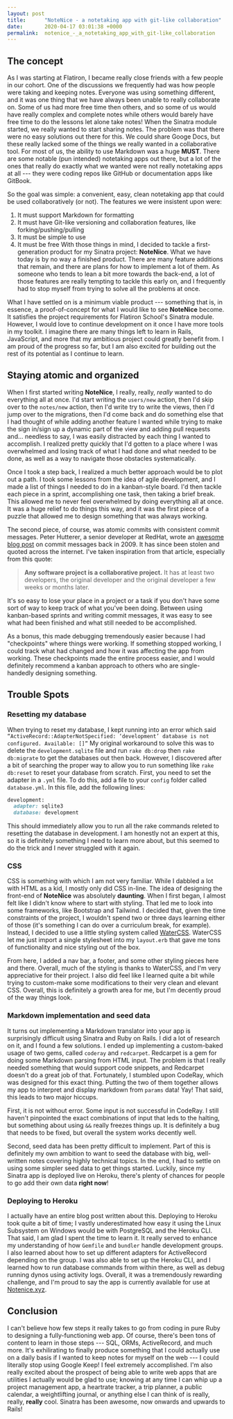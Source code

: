 ```yaml
---
layout: post
title:      "NoteNice - a notetaking app with git-like collaboration"
date:       2020-04-17 03:01:38 +0000
permalink:  notenice_-_a_notetaking_app_with_git-like_collaboration
---
```


## The concept
As I was starting at Flatiron, I became really close friends with a few people in our cohort. One of the discussions we frequently had was how people were taking and keeping notes. Everyone was using something different, and it was one thing that we have always been unable to really collaborate on. Some of us had more free time then others, and so some of us would have really complex and complete notes while others would barely have free time to do the lessons let alone take notes!  When the Sinatra module started, we really wanted to start sharing notes. The problem was that there were no easy solutions out there for this. We could share Googe Docs, but these really lacked some of the things we really wanted in a collaborative tool. For most of us, the ability to use Markdown was a huge __MUST__. There are some notable (pun intended) notetaking apps out there, but a lot of the ones that really do exactly what we wanted were not really notetaking apps at all --- they were coding repos like GitHub or documentation apps like GitBook.

So the goal was simple: a convenient, easy, clean notetaking app that could be used collaboratively (or not). The features we were insistent upon were:
1. It must support Markdown for formatting
2. It must have Git-like versioning and collaboration features, like forking/pushing/pulling
3. It must be simple to use
4. It must be free
With those things in mind, I decided to tackle a first-generation product for my Sinatra project: __NoteNice__. What we have today is by no way a finished product. There are many feature additions that remain, and there are plans for how to implement a lot of them. As someone who tends to lean a bit more towards the back-end, a lot of those features are really tempting to tackle this early on, and I frequently had to stop myself from trying to solve all the problems at once.

What I have settled on is a minimum viable product --- something that is, in essence, a proof-of-concept for what I would like to see __NoteNice__ become. It satisfies the project requirements for Flatiron School's Sinatra module. However, I would love to continue development on it once I have more tools in my toolkit. I imagine there are many things left to learn in Rails, JavaScript, and more that my ambitious project could greatly benefit from. I am proud of the progress so far, but I am also excited for building out the rest of its potential as I continue to learn.

## Staying atomic and organized
When I first started writing __NoteNice__, I really, really, _really_ wanted to do everything all at once. I'd start writing the `users/new` action, then I'd skip over to the `notes/new` action, then I'd write try to write the views, then I'd jump over to the migrations, then I'd come back and do something else that I had thought of while adding another feature I wanted while trying to make the sign in/sign up a dynamic part of the view and adding pull requests and... needless to say, I was easily distracted by each thing I wanted to accomplish. I realized pretty quickly that I'd gotten to a place where I was overwhelmed and losing track of what I had done and what needed to be done, as well as a way to navigate those obstacles systematically.

Once I took a step back, I realized a much better approach would be to plot out a path. I took some lessons from the idea of agile development, and I made a list of things I needed to do in a kanban-style board. I'd then tackle each piece in a sprint, accomplishing one task, then taking a brief break. This allowed me to never feel overwhelmed by doing everything all at once. It was a huge relief to do things this way, and it was the first piece of a puzzle that allowed me to design something that was always working.

The second piece, of course, was atomic commits with consistent commit messages. Peter Hutterer, a senior developer at RedHat, wrote an [awesome blog post](http://who-t.blogspot.com/2009/12/on-commit-messages.html) on commit messages back in 2009. It has since been stolen and quoted across the internet. I've taken inspiration from that article, especially from this quote:
> __Any software project is a collaborative project.__ It has at least two developers, the original developer and the original developer a few weeks or months later.

It's so easy to lose your place in a project or a task if you don't have some sort of way to keep track of what you've been doing. Between using kanban-based sprints and writing commit messages, it was easy to see what had been finished and what still needed to be accomplished.

As a bonus, this made debugging tremendously easier because I had "checkpoints" where things were working. If something stopped working, I could track what had changed and how it was affecting the app from working. These checkpoints made the entire process easier, and I would definitely recommend a kanban approach to others who are single-handedly designing something. 

## Trouble Spots
### Resetting my database
When trying to reset my database, I kept running into an error which said `“ActiveRecord::AdapterNotSpecified: ‘development’ database is not configured. Available: []”` My original workaround to solve this was to delete the `development.sqlite` file and run `rake db:drop` then `rake db:migrate` to get the databases out then back. However, I discovered after a bit of searching the proper way to allow you to run something like `rake db:reset` to reset your database from scratch.  First, you need to set the adapter in a `.yml` file. To do this, add a file to your `config` folder called `database.yml`. In this file, add the following lines:
```ruby
development:
  adapter: sqlite3
  database: development
```
This should immediately allow you to run all the rake commands releted to resetting the database in development. I am honestly not an expert at this, so it is definitely something I need to learn more about, but this seemed to do the trick and I never struggled with it again.

### CSS
CSS is something with which I am not very familiar. While I dabbled a lot with HTML as a kid, I mostly only did CSS in-line. The idea of designing the front-end of __NoteNice__ was absolutely __daunting__. When I first began, I almost felt like I didn't know where to start with styling. That led me to look into some frameworks, like Bootstrap and Tailwind. I decided that, given the time constraints of the project, I wouldn't spend two or three days learning either of those (it's something I can do over a curriculum break, for example). Instead, I decided to use a little styling system called [WaterCSS](https://watercss.netlify.app). WaterCSS let me just import a single stylesheet into my `layout.erb` that gave me tons of functionality and nice styling out of the box.

From here, I added a nav bar, a footer, and some other styling pieces here and there. Overall, much of the styling is thanks to WaterCSS, and I'm very appreciative for their project. I also did feel like I learned quite a bit while trying to custom-make some modifications to their very clean and elevant CSS. Overall, this is definitely a growth area for me, but I'm decently proud of the way things look.

### Markdown implementation and seed data
It turns out implementing a Markdown translator into your app is surprisingly difficult using Sinatra and Ruby on Rails. I did a lot of research on it, and I found a few solutions. I ended up implementing a custom-baked usage of two gems, called `coderay` and `redcarpet`. Redcarpet is a gem for doing some Markdown parsing from HTML input. The problem is that I really needed something that would support code snippets, and Redcarpet doesn't do a great job of that. Fortunately, I stumbled upon CodeRay, which was designed for this exact thing. Putting the two of them together allows my app to interpret and display markdown from `params` data! Yay! That said, this leads to two major hiccups.

First, it is not without error. Some input is not successful in CodeRay. I still haven't pinpointed the exact combinations of input that leds to the halting, but something about using `&&` really freezes things up. It is definitely a bug that needs to be fixed, but overall the system works decently well.

Second, seed data has been pretty difficult to implement. Part of this is definitely my own ambition to want to seed the database with big, well-written notes covering highly technical topics. In the end, I had to settle on using some simpler seed data to get things started. Luckily, since my Sinatra app is deployed live on Heroku, there's plenty of chances for people to go add their own data __right now__!

### Deploying to Heroku
I actually have an entire blog post written about this. Deploying to Heroku took quite a bit of time; I vastly underestimated how easy it using the Linux Subsystem on Windows would be with PostgreSQL and the Heroku CLI. That said, I am glad I spent the time to learn it. It really served to enhance my understanding of how `Gemfile` and `bundler` handle development groups. I also learned about how to set up different adapters for ActiveRecord depending on the group. I was also able to set up the Heroku CLI, and I learned how to run database commands from within there, as well as debug running dynos using activity logs. Overall, it was a tremendously rewarding challenge, and I'm proud to say the app is currently available for use at [Notenice.xyz](www.notenice.xyz). 
 
## Conclusion
I can't believe how few steps it really takes to go from coding in pure Ruby to designing a fully-functioning web app. Of course, there's been tons of content to learn in those steps --- SQL, ORMs, ActiveRecord, and much more. It's exhilirating to finally produce something that I could actually use on a daily basis if I wanted to keep notes for myself on the web --- I could literally stop using Google Keep! I feel extremely accomplished. I'm also really excited about the prospect of being able to write web apps that are utilities I actually would be glad to use; knowing at any time I can whip up a project management app, a heartrate tracker, a trip planner, a public calendar, a weightlifting journal, or anything else I can think of is really, really, __really__ cool. Sinatra has been awesome, now onwards and upwards to Rails!

